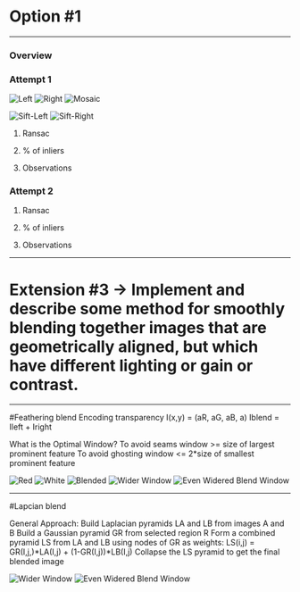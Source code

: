 # Option #1

_______

### Overview


### Attempt 1
![Left](https://github.com/KnownSubset/CSE559-Project2/raw/master/left.jpg "Left")
![Right](https://github.com/KnownSubset/CSE559-Project2/raw/master/right.jpg "Right")
![Mosaic](https://github.com/KnownSubset/CSE559-Project2/raw/master/left-right1.jpg "Planar Mosaic")

![Sift-Left](https://github.com/KnownSubset/CSE559-Project2/raw/master/sift-left.jpg "Sift-Left")
![Sift-Right](https://github.com/KnownSubset/CSE559-Project2/raw/master/sift-right.jpg "Sift-Right")


1. Ransac

2. % of inliers

3. Observations

### Attempt 2
1. Ransac

2. % of inliers

3. Observations

_______

# Extension #3 -> Implement and describe some method for smoothly blending together images that are geometrically aligned, but which have different lighting or gain or contrast. 

_______

#Feathering blend
Encoding transparency
I(x,y) = (aR, aG, aB, a) 
Iblend = Ileft + Iright

What is the Optimal Window?
To avoid seams
window >= size of largest prominent feature
To avoid ghosting
window <= 2*size of smallest prominent feature


![Red](https://github.com/KnownSubset/CSE559-Project2/raw/master/WP_000288.jpg "Red")
![White](https://github.com/KnownSubset/CSE559-Project2/raw/master/WP_000291.jpg "White")
![Blended](https://github.com/KnownSubset/CSE559-Project2/raw/master/feathered.jpg "Sharp Blend")
![Wider Window](https://github.com/KnownSubset/CSE559-Project2/raw/master/feathered-2.jpg "<< Sharp Blend")
![Even Widered Blend Window](https://github.com/KnownSubset/CSE559-Project2/raw/master/feathered-1.jpg "<<< Sharp Blend")

_______

#Lapcian blend

General Approach:
Build Laplacian pyramids LA and LB from images A and B
Build a Gaussian pyramid GR from selected region R
Form a combined pyramid LS from LA and LB using nodes of GR as weights:
LS(i,j) = GR(I,j,)*LA(I,j) + (1-GR(I,j))*LB(I,j)
Collapse the LS pyramid to get the final blended image


![Wider Window](https://github.com/KnownSubset/CSE559-Project2/raw/master/blend-failure.jpg "<< Sharp Blend")
![Even Widered Blend Window](https://github.com/KnownSubset/CSE559-Project2/raw/master/blended-candles1.jpg "<<< Sharp Blend")



